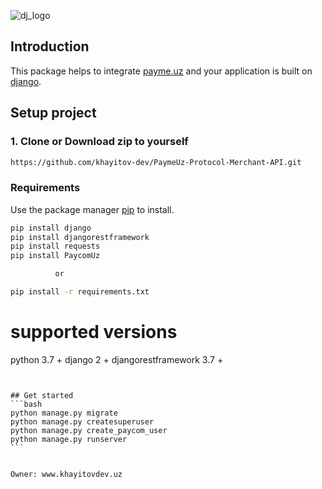 ![dj_logo](https://i.pinimg.com/originals/73/b8/f2/73b8f2cac59ab9fb4078241808fbb507.jpg)
## Introduction

This package helps to integrate [payme.uz](http://payme.uz) and your application is built on [django](https://www.djangoproject.com/).

## Setup project

### 1. Clone or Download zip to yourself

```sh
https://github.com/khayitov-dev/PaymeUz-Protocol-Merchant-API.git
```

### Requirements

Use the package manager [pip](https://pip.pypa.io/en/stable/) to install.

```bash
pip install django
pip install djangorestframework
pip install requests
pip install PaycomUz 

          or  

pip install -r requirements.txt
```

# supported versions
python 3.7 +
django 2 +
djangorestframework 3.7 +
````


## Get started
```bash
python manage.py migrate
python manage.py createsuperuser
python manage.py create_paycom_user
python manage.py runserver
```


Owner: www.khayitovdev.uz


